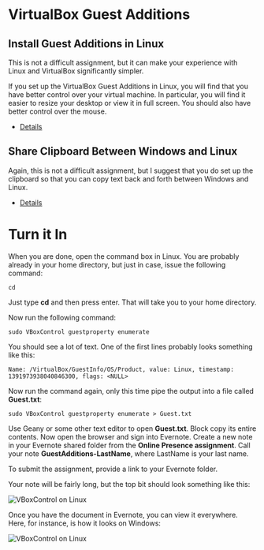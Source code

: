 VirtualBox Guest Additions
===========================

Install Guest Additions in Linux
--------------------------------

This is not a difficult assignment, but it can make your experience with
Linux and VirtualBox significantly simpler.

If you set up the VirtualBox Guest Additions in Linux, you will find
that you have better control over your virtual machine. In
particular, you will find it easier to resize your desktop or view it
in full screen. You should also have better control over the mouse.

- [Details](http://elvenware.com/charlie/os/linux/VirtualBox.html#guest)

Share Clipboard Between Windows and Linux
-----------------------------------------

Again, this is not a difficult assignment, but I suggest that you do set up
the clipboard so that you can copy text back and forth between
Windows and Linux.

- [Details](http://elvenware.com/charlie/os/linux/VirtualBox.html#shareClipboard)


Turn it In
==========

When you are done, open the command box in Linux. You are probably already
in your home directory, but just in case, issue the following command:

	cd

Just type **cd** and then press enter. That will take you to your
home directory.

Now run the following command:

	sudo VBoxControl guestproperty enumerate

You should see a lot of text. One of the first lines probably looks
something like this:

	Name: /VirtualBox/GuestInfo/OS/Product, value: Linux, timestamp: 1391973938040846300, flags: <NULL>

Now run the command again, only this time pipe the output into a file
called **Guest.txt**:

	sudo VBoxControl guestproperty enumerate > Guest.txt

Use Geany or some other text editor to open **Guest.txt**. Block
copy its entire contents. Now open the browser and sign into
Evernote. Create a new note in your Evernote shared folder from the
**Online Presence assignment**. Call your note
**GuestAdditions-LastName**, where LastName is your last name.

To submit the assignment, provide a link to your Evernote folder.

Your note will be fairly long, but the top bit should look something
like this:

![VBoxControl on Linux](https://s3.amazonaws.com/s3bucket01.elvenware.com/dev-images/cloud/VBoxManage01.png)

Once you have the document in Evernote, you can view it everywhere. Here,
for instance, is how it looks on Windows:

![VBoxControl on Linux](https://s3.amazonaws.com/s3bucket01.elvenware.com/dev-images/cloud/VBoxManage02.png)
